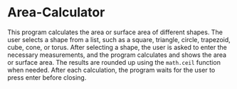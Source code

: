 # Area-Calculator
This program calculates the area or surface area of different shapes. The user selects a shape from a list, such as a square, triangle, circle, trapezoid, cube, cone, or torus. After selecting a shape, the user is asked to enter the necessary measurements, and the program calculates and shows the area or surface area. The results are rounded up using the `math.ceil` function when needed. After each calculation, the program waits for the user to press enter before closing.
